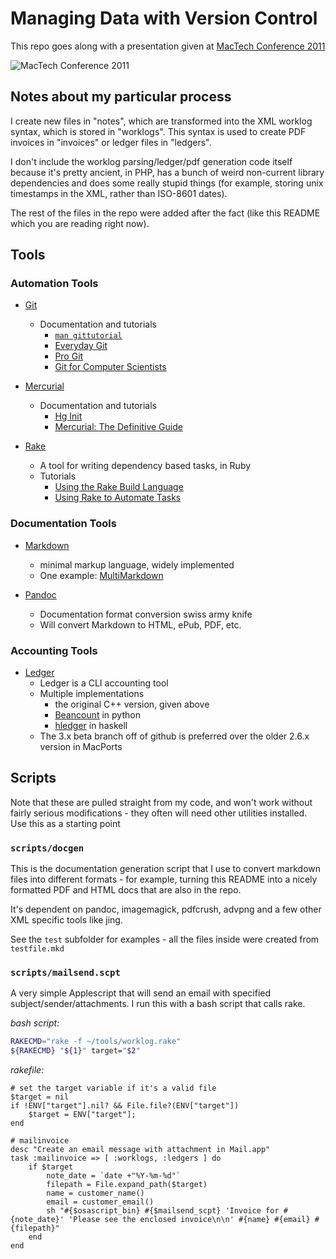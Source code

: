 # Managing Data with Version Control

This repo goes along with a presentation given at [MacTech Conference 2011](http://www.mactech.com/conference/)

![MacTech Conference 2011](/zdw/mtc2011/raw/master/mtc2011_logo.png)

## Notes about my particular process

I create new files in "notes", which are transformed into the XML worklog syntax, which is stored in "worklogs".  This syntax is used to create PDF invoices in "invoices" or ledger files in "ledgers".  

I don't include the worklog parsing/ledger/pdf generation code itself because it's pretty ancient, in PHP, has a bunch of weird non-current library dependencies and does some really stupid things (for example, storing unix timestamps in the XML, rather than ISO-8601 dates). 

The rest of the files in the repo were added after the fact (like this README which you are reading right now).

## Tools

### Automation Tools 

- [Git](http://git-scm.com/)
    - Documentation and tutorials
        - [`man gittutorial`](http://schacon.github.com/git/gittutorial.html)
        - [Everyday Git](http://schacon.github.com/git/everyday.html)
        - [Pro Git](http://progit.org/)
        - [Git for Computer Scientists](http://eagain.net/articles/git-for-computer-scientists/)

- [Mercurial](http://mercurial.selenic.com/)
    - Documentation and tutorials
        - [Hg Init](http://hginit.com/)
        - [Mercurial: The Definitive Guide](http://hgbook.red-bean.com/)

- [Rake](http://rake.rubyforge.org/)
    - A tool for writing dependency based tasks, in Ruby
    - Tutorials 
        - [Using the Rake Build Language](http://martinfowler.com/articles/rake.html)
        - [Using Rake to Automate Tasks](http://www.stuartellis.eu/articles/rake/)


### Documentation Tools

- [Markdown](http://daringfireball.net/projects/markdown/)
    - minimal markup language, widely implemented
    - One example: [MultiMarkdown](http://fletcherpenney.net/multimarkdown/)
 
- [Pandoc](http://johnmacfarlane.net/pandoc/)
    - Documentation format conversion swiss army knife
    - Will convert Markdown to HTML, ePub, PDF, etc. 

### Accounting Tools

- [Ledger](http://ledger-cli.org/)
    - Ledger is a CLI accounting tool
    - Multiple implementations
        - the original C++ version, given above
        - [Beancount](http://furius.ca/beancount/) in python
        - [hledger](http://hledger.org/) in haskell
    - The 3.x beta branch off of github is preferred over the older 2.6.x version in MacPorts


## Scripts 

Note that these are pulled straight from my code, and won't work without fairly serious modifications - they often will need other utilities installed. Use this as a starting point

### `scripts/docgen`
  
This is the documentation generation script that I use to convert markdown files into different formats - for example, turning this README into a nicely formatted PDF and HTML docs that are also in the repo.  

It's dependent on pandoc, imagemagick, pdfcrush, advpng and a few other XML specific tools like jing. 

See the `test` subfolder for examples - all the files inside were created from  `testfile.mkd`

### `scripts/mailsend.scpt`

A very simple Applescript that will send an email with specified subject/sender/attachments.  I run this with a bash script that calls rake.

*bash script:*

~~~~{.bash .numberlines}
RAKECMD="rake -f ~/tools/worklog.rake"
${RAKECMD} "${1}" target="$2"
~~~~

*rakefile:*

~~~~ {.ruby .numberlines}
# set the target variable if it's a valid file
$target = nil
if !ENV["target"].nil? && File.file?(ENV["target"])
    $target = ENV["target"];
end

# mailinvoice
desc "Create an email message with attachment in Mail.app" 
task :mailinvoice => [ :worklogs, :ledgers ] do
    if $target
        note_date = `date +"%Y-%m-%d"`
        filepath = File.expand_path($target)
        name = customer_name()
        email = customer_email()
        sh "#{$osascript_bin} #{$mailsend_scpt} 'Invoice for #{note_date}' 'Please see the enclosed invoice\n\n' #{name} #{email} #{filepath}"
    end
end
~~~~

